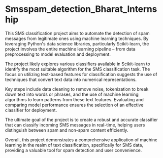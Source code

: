 # Smsspam_detection_Bharat_Internship
This SMS classification project aims to automate the detection of spam messages from legitimate ones using machine learning techniques. By leveraging Python's data science libraries, particularly Scikit-learn, the project involves the entire machine learning pipeline – from data preprocessing to model evaluation and deployment.

The project likely explores various classifiers available in Scikit-learn to identify the most suitable algorithm for the SMS classification task. The focus on utilizing text-based features for classification suggests the use of techniques that convert text data into numerical representations.

Key steps include data cleaning to remove noise, tokenization to break down text into words or phrases, and the use of machine learning algorithms to learn patterns from these text features. Evaluating and comparing model performance ensures the selection of an effective classifier for deployment.

The ultimate goal of the project is to create a robust and accurate classifier that can classify incoming SMS messages in real-time, helping users distinguish between spam and non-spam content efficiently.

Overall, this project demonstrates a comprehensive application of machine learning in the realm of text classification, specifically for SMS data, providing a valuable tool for spam detection and user convenience.

